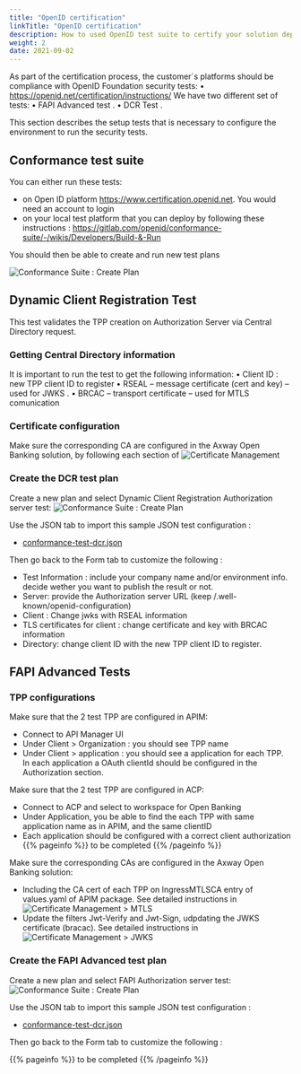 ```yaml
---
title: "OpenID certification"
linkTitle: "OpenID certification"
description: How to used OpenID test suite to certify your solution deployment
weight: 2
date: 2021-09-02
---
```


As part of the certification process, the customer´s platforms should be compliance with OpenID Foundation security tests:
• <https://openid.net/certification/instructions/>
We have two different set of tests:
• FAPI Advanced test .
• DCR Test .

This section describes the setup tests that is necessary to configure the environment to run the security tests. 

## Conformance test suite

You can either run these tests:

* on Open ID platform <https://www.certification.openid.net>. You would need an account to login
* on your local test platform that you can deploy by following these instructions : <https://gitlab.com/openid/conformance-suite/-/wikis/Developers/Build-&-Run>

You should then be able to create and run new test plans

![Conformance Suite : Create Plan](/Images/conformance-suite/create-plan.png)

## Dynamic Client Registration Test

This test validates the TPP creation on Authorization Server via Central Directory request.

### Getting Central Directory information

It is important to run the test to get the following information:
• Client ID : new TPP client ID to register
• RSEAL – message certificate (cert and key) – used for JWKS .
• BRCAC – transport certificate – used for MTLS comunication

### Certificate configuration

Make sure the corresponding CA are configured in the Axway Open Banking solution, by following each section of ![Certificate Management](/docs/configuration/certificate-management)

### Create the DCR test plan

Create a new plan and select Dynamic Client Registration Authorization server test:
![Conformance Suite : Create Plan](/Images/conformance-suite/dcr-plan-select.png)

Use the JSON tab to import this sample JSON test configuration :

* [conformance-test-dcr.json](/sample-files/conformance-test-dcr.json)

Then go back to the Form tab to customize the following :

* Test Information : include your company name and/or environment info. decide wether you want to publish the result or not.
* Server: provide the Authorization server URL (keep /.well-known/openid-configuration)
* Client : Change jwks with RSEAL information
* TLS certificates for client :  change certificate and key with BRCAC information
* Directory: change client ID with the new TPP client ID to register.

## FAPI Advanced Tests

### TPP configurations

Make sure that the 2 test TPP are configured in APIM:

* Connect to API Manager UI
* Under Client > Organization : you should see TPP name
* Under Client > application : you should see a application for each TPP. In each application a OAuth clientId should be configured in the Authorization section.

Make sure that the 2 test TPP are configured in ACP:

* Connect to ACP and select to workspace for Open Banking
* Under Application, you be able to find the each TPP with same application name as in APIM, and the same clientID 
* Each application should be configured with a correct client authorization
{{% pageinfo %}}
to be completed
{{% /pageinfo %}}

Make sure the corresponding CAs are configured in the Axway Open Banking solution:

* Including the CA cert of each TPP on IngressMTLSCA entry of values.yaml of APIM package. See detailed instructions in ![Certificate Management > MTLS](/docs/configuration/certificate-management/mtls)
* Update the filters Jwt-Verify and Jwt-Sign, udpdating the JWKS certificate (bracac). See detailed instructions in ![Certificate Management > JWKS](/docs/configuration/certificate-management/jwks)

### Create the FAPI Advanced test plan

Create a new plan and select FAPI Authorization server test:
![Conformance Suite : Create Plan](/Images/conformance-suite/fapi-plan-select.png)

Use the JSON tab to import this sample JSON test configuration :

* [conformance-test-dcr.json](/sample-files/conformance-test-fapi.json)

Then go back to the Form tab to customize the following :

{{% pageinfo %}}
to be completed
{{% /pageinfo %}}